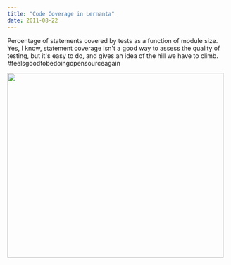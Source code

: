 ```yaml
---
title: "Code Coverage in Lernanta"
date: 2011-08-22
---
```

Percentage of statements covered by tests as a function of module size. Yes, I know, statement coverage isn't a good way to assess the quality of testing, but it's easy to do, and gives an idea of the hill we have to climb. #feelsgoodtobedoingopensourceagain

<img src="@root/files/2011/08/index_html_m74ef148b.jpg" width="491" height="418" class="centered">
